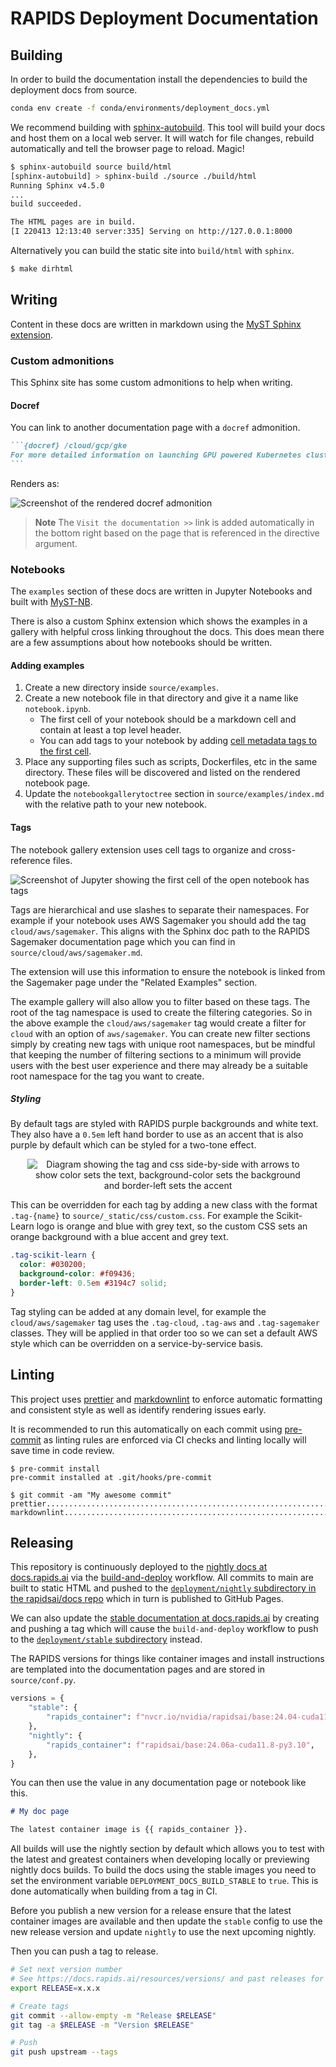 # RAPIDS Deployment Documentation

## Building

In order to build the documentation install the dependencies to build the deployment docs from source.

```bash
conda env create -f conda/environments/deployment_docs.yml
```

We recommend building with [sphinx-autobuild](https://github.com/executablebooks/sphinx-autobuild).
This tool will build your docs and host them on a local web server.
It will watch for file changes, rebuild automatically and tell the browser page to reload. Magic!

```bash
$ sphinx-autobuild source build/html
[sphinx-autobuild] > sphinx-build ./source ./build/html
Running Sphinx v4.5.0
...
build succeeded.

The HTML pages are in build.
[I 220413 12:13:40 server:335] Serving on http://127.0.0.1:8000
```

Alternatively you can build the static site into `build/html` with `sphinx`.

```bash
$ make dirhtml
```

## Writing

Content in these docs are written in markdown using the [MyST Sphinx extension](https://myst-parser.readthedocs.io/en/v0.15.1/syntax/syntax.html).

### Custom admonitions

This Sphinx site has some custom admonitions to help when writing.

#### Docref

You can link to another documentation page with a `docref` admonition.

````markdown
```{docref} /cloud/gcp/gke
For more detailed information on launching GPU powered Kubernetes clusters on Google Cloud see the documentation.
```
````

Renders as:

![Screenshot of the rendered docref admonition](source/images/docref-admonition.png)

> **Note**
> The `Visit the documentation >>` link is added automatically in the bottom right based on the page that is referenced in the directive argument.

### Notebooks

The `examples` section of these docs are written in Jupyter Notebooks and built with [MyST-NB](https://myst-nb.readthedocs.io/en/latest/).

There is also a custom Sphinx extension which shows the examples in a gallery with helpful cross linking throughout the docs. This does mean there
are a few assumptions about how notebooks should be written.

#### Adding examples

1. Create a new directory inside `source/examples`.
2. Create a new notebook file in that directory and give it a name like `notebook.ipynb`.
   - The first cell of your notebook should be a markdown cell and contain at least a top level header.
   - You can add tags to your notebook by adding [cell metadata tags to the first cell](https://jupyterbook.org/en/stable/content/metadata.html).
3. Place any supporting files such as scripts, Dockerfiles, etc in the same directory. These files will be discovered and listed on the rendered notebook page.
4. Update the `notebookgallerytoctree` section in `source/examples/index.md` with the relative path to your new notebook.

#### Tags

The notebook gallery extension uses cell tags to organize and cross-reference files.

![Screenshot of Jupyter showing the first cell of the open notebook has tags](source/images/theme-notebook-tags.png)

Tags are hierarchical and use slashes to separate their namespaces. For example if your notebook uses AWS Sagemaker you should add the tag `cloud/aws/sagemaker`. This aligns with the Sphinx doc path to the RAPIDS Sagemaker documentation page which you can find in `source/cloud/aws/sagemaker.md`.

The extension will use this information to ensure the notebook is linked from the Sagemaker page under the "Related Examples" section.

The example gallery will also allow you to filter based on these tags. The root of the tag namespace is used to create the filtering categories. So in the above example the `cloud/aws/sagemaker` tag would create a filter for `cloud` with an option of `aws/sagemaker`. You can create new filter sections simply by creating new tags with unique root namespaces, but be mindful that keeping the number of filtering sections to a minimum will provide users with the best user experience and there may already be a suitable root namespace for the tag you want to create.

##### Styling

By default tags are styled with RAPIDS purple backgrounds and white text. They also have a `0.5em` left hand border to use as an accent that is also purple by default which can be styled for a two-tone effect.

<div style="width: 100%; text-align: center;">
<img alt="Diagram showing the tag and css side-by-side with arrows to show color sets the text, background-color sets the background and border-left sets the accent" src="source/images/theme-tag-style.png" style="max-width: 450px;" />
</div>

This can be overridden for each tag by adding a new class with the format `.tag-{name}` to `source/_static/css/custom.css`. For example the Scikit-Learn logo is orange and blue with grey text, so the custom CSS sets an orange background with a blue accent and grey text.

```css
.tag-scikit-learn {
  color: #030200;
  background-color: #f09436;
  border-left: 0.5em #3194c7 solid;
}
```

Tag styling can be added at any domain level, for example the `cloud/aws/sagemaker` tag uses the `.tag-cloud`, `.tag-aws` and `.tag-sagemaker` classes. They will be applied in that order too so we can set a default AWS style which can be overridden on a service-by-service basis.

## Linting

This project uses [prettier](https://prettier.io/) and [markdownlint](https://github.com/DavidAnson/markdownlint) to enforce automatic formatting and consistent style as well as identify rendering issues early.

It is recommended to run this automatically on each commit using [pre-commit](https://pre-commit.com/) as linting rules are enforced via CI checks and linting locally will save time in code review.

```console
$ pre-commit install
pre-commit installed at .git/hooks/pre-commit

$ git commit -am "My awesome commit"
prettier.................................................................Passed
markdownlint.............................................................Passed
```

## Releasing

This repository is continuously deployed to the [nightly docs at docs.rapids.ai](https://docs.rapids.ai/deployment/nightly/) via the [build-and-deploy](https://github.com/rapidsai/deployment/blob/main/.github/workflows/build-and-deploy.yml) workflow. All commits to main are built to static HTML and pushed to the [`deployment/nightly` subdirectory in the rapidsai/docs repo](https://github.com/rapidsai/docs/tree/gh-pages/deployment) which in turn is published to GitHub Pages.

We can also update the [stable documentation at docs.rapids.ai](https://docs.rapids.ai/deployment/stable/) by creating and pushing a tag which will cause the `build-and-deploy` workflow to push to the [`deployment/stable` subdirectory](https://github.com/rapidsai/docs/tree/gh-pages/deployment) instead.

The RAPIDS versions for things like container images and install instructions are templated into the documentation pages and are stored in `source/conf.py`.

```python
versions = {
    "stable": {
        "rapids_container": f"nvcr.io/nvidia/rapidsai/base:24.04-cuda11.8-py3.10",
    },
    "nightly": {
        "rapids_container": f"rapidsai/base:24.06a-cuda11.8-py3.10",
    },
}
```

You can then use the value in any documentation page or notebook like this.

```markdown
# My doc page

The latest container image is {{ rapids_container }}.
```

All builds will use the nightly section by default which allows you to test with the latest and greatest containers when developing locally or previewing nightly docs builds. To build the docs using the stable images you need to set the environment variable `DEPLOYMENT_DOCS_BUILD_STABLE` to `true`. This is done automatically when building from a tag in CI.

Before you publish a new version for a release ensure that the latest container images are available and then update the `stable` config to use the new release version and update `nightly` to use the next upcoming nightly.

Then you can push a tag to release.

```bash
# Set next version number
# See https://docs.rapids.ai/resources/versions/ and past releases for version scheme
export RELEASE=x.x.x

# Create tags
git commit --allow-empty -m "Release $RELEASE"
git tag -a $RELEASE -m "Version $RELEASE"

# Push
git push upstream --tags
```
